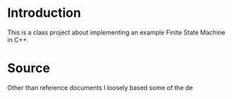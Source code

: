 # Introduction

This is a class project about implementing an example Finite State Machine in
C++.

# Source

Other than reference documents I loosely based some of the de